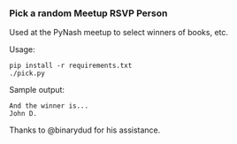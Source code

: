 ### Pick a random Meetup RSVP Person

Used at the PyNash meetup to select winners of books, etc.

Usage:

    pip install -r requirements.txt
    ./pick.py

Sample output:

    And the winner is...
    John D.


Thanks to @binarydud for his assistance.
